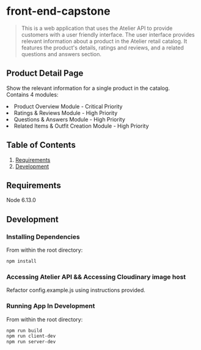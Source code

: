 
# front-end-capstone

> This is a web application that uses the Atelier API to provide customers with a user friendly interface. The user interface provides relevant information about a product in the Atelier retail catalog. It features the product's details, ratings and reviews, and a related questions and answers section.
## Product Detail Page
Show the relevant information for a single product in the catalog.<br>
Contains 4 modules:<br/>
<li>Product Overview Module - Critical Priority
<li>Ratings & Reviews Module - High Priority
<li>Questions & Answers Module - High Priority
<li>Related Items & Outfit Creation Module - High Priority
  
## Table of Contents

1. [Requirements](#requirements)
1. [Development](#development)

## Requirements

Node 6.13.0

## Development

### Installing Dependencies

From within the root directory:

```sh
npm install
```

### Accessing Atelier API && Accessing Cloudinary image host
Refactor config.example.js using instructions provided.

### Running App In Development

From within the root directory:

```sh
npm run build
npm run client-dev
npm run server-dev
```
